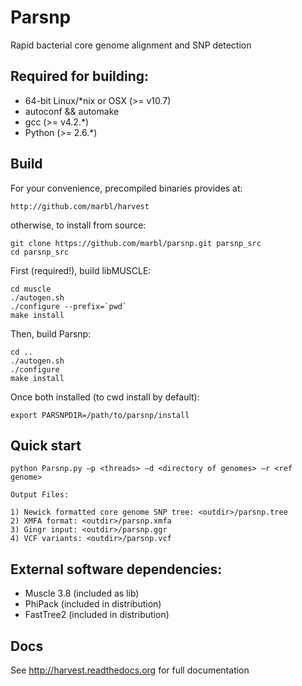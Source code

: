 # Parsnp 

Rapid bacterial core genome alignment and SNP detection

## Required for building:

* 64-bit Linux/*nix or OSX (>= v10.7)
* autoconf && automake
* gcc (>= v4.2.*)
* Python (>= 2.6.*)

## Build

For your convenience, precompiled binaries provides at:

    http://github.com/marbl/harvest

otherwise, to install from source:

    git clone https://github.com/marbl/parsnp.git parsnp_src
    cd parsnp_src
    
First (required!), build libMUSCLE:

    cd muscle
    ./autogen.sh
    ./configure --prefix=`pwd`
    make install

Then, build Parsnp:

    cd ..
    ./autogen.sh
    ./configure
    make install

Once both installed (to cwd install by default):

    export PARSNPDIR=/path/to/parsnp/install

## Quick start

    python Parsnp.py –p <threads> –d <directory of genomes> –r <ref genome>

    Output Files:

    1) Newick formatted core genome SNP tree: <outdir>/parsnp.tree
    2) XMFA format: <outdir>/parsnp.xmfa
    3) Gingr input: <outdir>/parsnp.ggr
    4) VCF variants: <outdir>/parsnp.vcf

## External software dependencies:

* Muscle 3.8 (included as lib)
* PhiPack (included in distribution)
* FastTree2 (included in distribution)

## Docs

See http://harvest.readthedocs.org for full documentation
